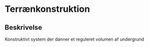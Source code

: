 # Terrænkonstruktion

## Beskrivelse

Konstruktivt system der danner et reguleret volumen af undergrund
